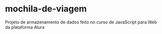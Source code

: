 # mochila-de-viagem
 Projeto de armazenamento de dados feito no curso de JavaScript para Web da plataforma Alura
